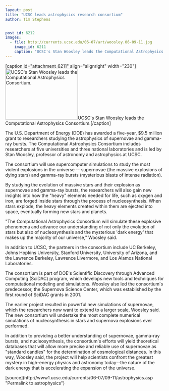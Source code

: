 ```yaml
---
layout: post
title: "UCSC leads astrophysics research consortium"
author: Tim Stephens


post_id: 6212
images:
  - file: http://currents.ucsc.edu/06-07/art/woosley.06-09-11.jpg
    image_id: 6211
    caption: "UCSC's Stan Woosley leads the Computational Astrophysics Consortium."
---
```


[caption id="attachment_6211" align="alignright" width="230"]<a href="http://localhost/mysite/wp-content/uploads/2006/09/woosley.06-09-11.jpg"><img class="size-full wp-image-6211" src="http://localhost/mysite/wp-content/uploads/2006/09/woosley.06-09-11.jpg" alt="UCSC's Stan Woosley leads the Computational Astrophysics Consortium." width="230" height="161" /></a>UCSC's Stan Woosley leads the Computational Astrophysics Consortium.[/caption]
<a name="content" id="content"></a>
<p>
  The U.S. Department of Energy (DOE) has awarded a five-year, $9.5 million grant to researchers studying the astrophysics of supernovae and gamma-ray bursts. The Computational Astrophysics Consortium includes researchers at five universities and three national laboratories and is led by Stan Woosley, professor of astronomy and astrophysics at UCSC.
</p>
<p>
  The consortium will use supercomputer simulations to study the most violent explosions in the universe -- supernovae (the massive explosions of dying stars) and gamma-ray bursts (mysterious blasts of intense radiation).
</p>
<p>
  By studying the evolution of massive stars and their explosion as supernovae and gamma-ray bursts, the researchers will also gain new insights into how the "heavy" elements needed for life, such as oxygen and iron, are forged inside stars through the process of nucleosynthesis. When stars explode, the heavy elements created within them are ejected into space, eventually forming new stars and planets.
</p>
<p>
  "The Computational Astrophysics Consortium will simulate these explosive phenomena and advance our understanding of not only the evolution of stars but also of nucleosynthesis and the mysterious 'dark energy' that makes up the majority of our universe," Woosley said.
</p>
<p>
  In addition to UCSC, the partners in the consortium include UC Berkeley, Johns Hopkins University, Stanford University, University of Arizona, and the Lawrence Berkeley, Lawrence Livermore, and Los Alamos National Laboratories.
</p>
<p>
  The consortium is part of DOE's Scientific Discovery through Advanced Computing (SciDAC) program, which develops new tools and techniques for computational modeling and simulations. Woosley also led the consortium's predecessor, the Supernova Science Center, which was established by the first round of SciDAC grants in 2001.
</p>
<p>
  The earlier project resulted in powerful new simulations of supernovae, which the researchers now want to extend to a larger scale, Woosley said. The new consortium will undertake the most complete numerical simulations of nucleosynthesis in stars and supernova explosions ever performed.
</p>
<p>
  In addition to providing a better understanding of supernovae, gamma-ray bursts, and nucleosynthesis, the consortium's efforts will yield theoretical databases that will allow more precise and reliable use of supernovae as "standard candles" for the determination of cosmological distances. In this way, Woosley said, the project will help scientists confront the greatest mystery in high-energy physics and astronomy today--the nature of the dark energy that is accelerating the expansion of the universe.
</p>
[source](http://www1.ucsc.edu/currents/06-07/09-11/astrophysics.asp "Permalink to astrophysics")
